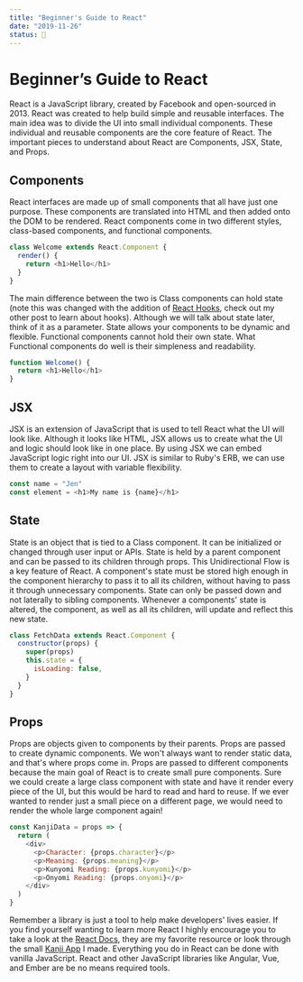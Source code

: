 ```yaml
---
title: "Beginner's Guide to React"
date: "2019-11-26"
status: 🌻
---
```


# Beginner’s Guide to React

React is a JavaScript library, created by Facebook and open-sourced in 2013. React was created to help build simple and reusable interfaces. The main idea was to divide the UI into small individual components. These individual and reusable components are the core feature of React. The important pieces to understand about React are Components, JSX, State, and Props.

## Components

React interfaces are made up of small components that all have just one purpose. These components are translated into HTML and then added onto the DOM to be rendered. React components come in two different styles, class-based components, and functional components.

```javascript
class Welcome extends React.Component {
  render() {
    return <h1>Hello</h1>
  }
}
```

The main difference between the two is Class components can hold state (note this was changed with the addition of [React Hooks](https://dev.to/talia/react-hooks-1nme), check out my other post to learn about hooks). Although we will talk about state later, think of it as a parameter. State allows your components to be dynamic and flexible. Functional components cannot hold their own state. What Functional components do well is their simpleness and readability.

```javascript
function Welcome() {
  return <h1>Hello</h1>
}
```

## JSX

JSX is an extension of JavaScript that is used to tell React what the UI will look like. Although it looks like HTML, JSX allows us to create what the UI and logic should look like in one place. By using JSX we can embed JavaScript logic right into our UI. JSX is similar to Ruby's ERB, we can use them to create a layout with variable flexibility.

```javascript
const name = "Jen"
const element = <h1>My name is {name}</h1>
```

## State

State is an object that is tied to a Class component. It can be initialized or changed through user input or APIs. State is held by a parent component and can be passed to its children through props. This Unidirectional Flow is a key feature of React. A component's state must be stored high enough in the component hierarchy to pass it to all its children, without having to pass it through unnecessary components. State can only be passed down and not laterally to sibling components. Whenever a components' state is altered, the component, as well as all its children, will update and reflect this new state.

```javascript
class FetchData extends React.Component {
  constructor(props) {
    super(props)
    this.state = {
      isLoading: false,
    }
  }
}
```

## Props

Props are objects given to components by their parents. Props are passed to create dynamic components. We won't always want to render static data, and that's where props come in. Props are passed to different components because the main goal of React is to create small pure components. Sure we could create a large class component with state and have it render every piece of the UI, but this would be hard to read and hard to reuse. If we ever wanted to render just a small piece on a different page, we would need to render the whole large component again!

```javascript
const KanjiData = props => {
  return (
    <div>
      <p>Character: {props.character}</p>
      <p>Meaning: {props.meaning}</p>
      <p>Kunyomi Reading: {props.kunyomi}</p>
      <p>Onyomi Reading: {props.onyomi}</p>
    </div>
  )
}
```

Remember a library is just a tool to help make developers' lives easier. If you find yourself wanting to learn more React I highly encourage you to take a look at the [React Docs](https://reactjs.org/docs/getting-started.html), they are my favorite resource or look through the small [Kanji App](https://github.com/Taljjaa/Random-Kanji-App) I made. Everything you do in React can be done with vanilla JavaScript. React and other JavaScript libraries like Angular, Vue, and Ember are be no means required tools.
